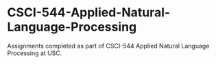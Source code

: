 # CSCI-544-Applied-Natural-Language-Processing
Assignments completed as part of CSCI-544 Applied Natural Language Processing at USC.
